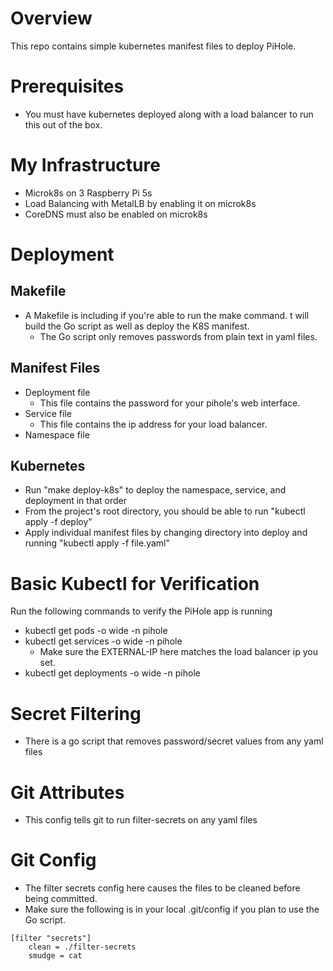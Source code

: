 # Overview
This repo contains simple kubernetes manifest files to deploy PiHole.

# Prerequisites
* You must have kubernetes deployed along with a load balancer to run this out of the box.

# My Infrastructure
* Microk8s on 3 Raspberry Pi 5s
* Load Balancing with MetalLB by enabling it on microk8s
* CoreDNS must also be enabled on microk8s

# Deployment
## Makefile
* A Makefile is including if you're able to run the make command. t will build the Go script as well as deploy the K8S manifest.
    * The Go script only removes passwords from plain text in yaml files.
## Manifest Files
* Deployment file
    * This file contains the password for your pihole's web interface.
* Service file
    * This file contains the ip address for your load balancer.
* Namespace file
## Kubernetes
* Run "make deploy-k8s" to deploy the namespace, service, and deployment in that order
* From the project's root directory, you should be able to run "kubectl apply -f deploy"
* Apply individual manifest files by changing directory into deploy and running "kubectl apply -f file.yaml"

# Basic Kubectl for Verification
Run the following commands to verify the PiHole app is running
* kubectl get pods -o wide -n pihole
* kubectl get services -o wide -n pihole
    * Make sure the EXTERNAL-IP here matches the load balancer ip you set.
* kubectl get deployments -o wide -n pihole

# Secret Filtering
* There is a go script that removes password/secret values from any yaml files

# Git Attributes
* This config tells git to run filter-secrets on any yaml files

# Git Config
* The filter secrets config here causes the files to be cleaned before being committed.
* Make sure the following is in your local .git/config if you plan to use the Go script.
```
[filter "secrets"]
    clean = ./filter-secrets
    smudge = cat
```